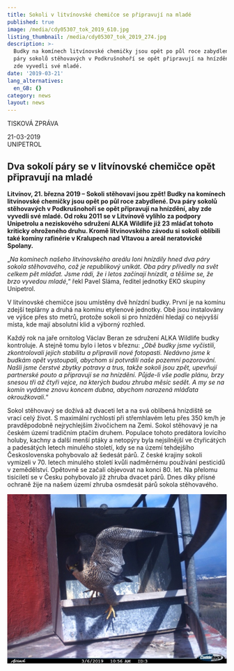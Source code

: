 ```yaml
---
title: Sokoli v litvínovské chemičce se připravují na mladé
published: true
image: /media/cdy05307_tok_2019_610.jpg
listing_thumbnail: /media/cdy05307_tok_2019_274.jpg
description: >-
  Budky na komínech litvínovské chemičky jsou opět po půl roce zabydlené. Dva
  páry sokolů stěhovavých v Podkrušnohoří se opět připravují na hnízdění, aby
  zde vyvedli své mladé.
date: '2019-03-21'
lang_alternatives:
  en_GB: {}
category: news
layout: news
---
```

TISKOVÁ ZPRÁVA

21-03-2019\
 UNIPETROL

## Dva sokolí páry se v litvínovské chemičce opět připravují na mladé

**Litvínov, 21. března 2019 – Sokoli stěhovaví jsou zpět! Budky na komínech litvínovské chemičky jsou opět po půl roce zabydlené. Dva páry sokolů stěhovavých v Podkrušnohoří se opět připravují na hnízdění, aby zde vyvedli své mladé. Od roku 2011 se v Litvínově vylíhlo za podpory Unipetrolu a neziskového sdružení ALKA Wildlife již 23 mláďat tohoto kriticky ohroženého druhu. Kromě litvínovského závodu si sokoli oblíbili také komíny rafinérie v Kralupech nad Vltavou a areál neratovické Spolany.**

„_Na komínech našeho litvínovského areálu loni hnízdily hned dva páry sokola stěhovavého, což je republikový unikát. Oba páry přivedly na svět celkem pět mláďat. Jsme rádi, že i letos začínají hnízdit, a těšíme se, že brzo vyvedou mladé_,“ řekl Pavel Sláma, ředitel jednotky EKO skupiny Unipetrol.

V litvínovské chemičce jsou umístěny dvě hnízdní budky. První je na komínu zdejší teplárny a druhá na komínu etylenové jednotky. Obě jsou instalovány ve výšce přes sto metrů, protože sokoli si pro hnízdění hledají co nejvyšší místa, kde mají absolutní klid a výborný rozhled.

Každý rok na jaře ornitolog Václav Beran ze sdružení ALKA Wildlife budky kontroluje. A stejně tomu bylo i letos v březnu: „_Obě budky jsme vyčistili, zkontrolovali jejich stabilitu a připravili nové fotopasti. Nedávno jsme k budkám opět vystoupali, abychom si potvrdili naše pozemní pozorování. Našli jsme čerstvé zbytky potravy a trus, takže sokoli jsou zpět, upevňují partnerské pouto a připravují se na hnízdění. Půjde-li vše podle plánu, brzy snesou tři až čtyři vejce, na kterých budou zhruba měsíc sedět. A my se na komín vydáme znovu koncem dubna, abychom narozená mláďata okroužkovali_.“

Sokol stěhovavý se dožívá až dvaceti let a na svá oblíbená hnízdiště se vrací celý život. S maximální rychlostí při střemhlavém letu přes 350 km/h je pravděpodobně nejrychlejším živočichem na Zemi. Sokol stěhovavý je na českém území tradičním ptačím druhem. Populace tohoto predátora lovícího holuby, kachny a další menší ptáky a netopýry byla nejsilnější ve čtyřicátých a padesátých letech minulého století, kdy se na území tehdejšího Československa pohybovalo až šedesát párů. Z české krajiny sokoli vymizeli v 70. letech minulého století kvůli nadměrnému používání pesticidů v zemědělství. Opětovně se začali objevovat na konci 80. let. Na přelomu tisíciletí se v Česku pohybovalo již zhruba dvacet párů. Dnes díky přísné ochraně žije na našem území zhruba osmdesát párů sokola stěhovavého. 

![](/media/cdy05440_610.jpg)
